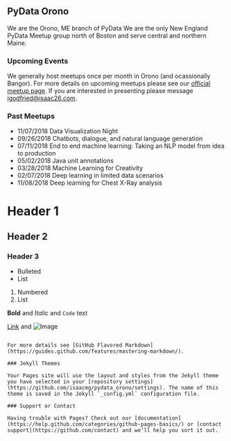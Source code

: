 ## PyData Orono

We are the Orono, ME branch of PyData We are the only New England PyData Meetup group north of Boston and serve central and northern Maine.

### Upcoming Events 

We generally host meetups once per month in Orono (and ocassionally Bangor). For more details on upcoming meetups please see our [official meetup page](http://meetup.com/PyData-Orono/). If you are interested in presenting please message [igodfried@isaac26.com](igodfried@isaac26.com).

### Past Meetups

- 11/07/2018 Data Visualization Night 
- 09/26/2018 Chatbots, dialogue, and natural language generation 
- 07/11/2018 End to end machine learning: Taking an NLP model from idea to production
- 05/02/2018 Java unit annotations
- 03/28/2018 Machine Learning for Creativity 
- 02/07/2018 Deep learning in limited data scenarios
- 11/08/2018 Deep learning for Chest X-Ray analysis

# Header 1
## Header 2
### Header 3

- Bulleted
- List

1. Numbered
2. List

**Bold** and _Italic_ and `Code` text

[Link](https://www.meetup.com/PyData-Orono/) and ![Image](https://secure.meetupstatic.com/photos/event/b/1/1/a/highres_475905338.jpeg)
```

For more details see [GitHub Flavored Markdown](https://guides.github.com/features/mastering-markdown/).

### Jekyll Themes

Your Pages site will use the layout and styles from the Jekyll theme you have selected in your [repository settings](https://github.com/isaacmg/pydata_orono/settings). The name of this theme is saved in the Jekyll `_config.yml` configuration file.

### Support or Contact

Having trouble with Pages? Check out our [documentation](https://help.github.com/categories/github-pages-basics/) or [contact support](https://github.com/contact) and we’ll help you sort it out.
